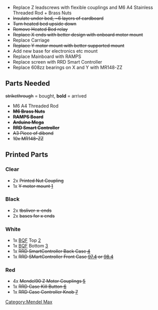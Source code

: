 -   Replace Z leadscrews with flexible couplings and M6 A4 Stainless
    Threaded Rod + Brass Nuts
-   <s>Insulate under bed, \~6 layers of cardboard</s>
-   <s>Turn heated bed upside down</s>
-   <s>Remove Heated Bed relay</s>
-   <s>Replace X ends with better design with onboard motor mount</s>
-   Replace Carriage
-   <s>Replace Y motor mount with better supported mount</s>
-   Add new base for electronics etc mount
-   Replace Mainboard with RAMPS
-   Replace screen with RRD Smart Controller
-   Replace 608zz bearings on X and Y with MR148-ZZ

Parts Needed
------------

<s>strikethrough</s> = bought, **bold** = arrived

-   M6 A4 Threaded Rod
-   **<s>M6 Brass Nuts</s>**
-   **<s>RAMPS Board</s>**
-   **<s>Arduino Mega</s>**
-   **<s>RRD Smart Controller</s>**
-   <s>A3 Piece of dibond</s>
-   <s>10x MR148-ZZ</s>

Printed Parts
-------------

### Clear

-   2x <s>Printed Nut Coupling</s>
-   1x <s>Y motor mount [1](http://www.thingiverse.com/thing:128128)</s>

### Black

-   2x <s>tbsliver-x-ends</s>
-   2x <s>bases for x ends</s>

### White

-   1x [BQF](http://www.thingiverse.com/thing:54414) Top
    [2](http://www.thingiverse.com/download:141192)
-   1x [BQF](http://www.thingiverse.com/thing:54414) Bottom
    [3](http://www.thingiverse.com/download:141191)
-   1x <s>RRD SmartController Back Case
    [4](http://www.thingiverse.com/download:101640)</s>
-   1x <s>RRD SMartController Front Case
    [97.4](http://www.thingiverse.com/download:101637) or
    [98.4](http://www.thingiverse.com/download:101638)</s>

### Red

-   4x <s>Mendel90 Z Motor Couplings
    [5](https://github.com/nophead/Mendel90/blob/master/dibond/stls/z_coupling.stl)</s>
-   1x <s>RRD Case Kill Button
    [6](http://www.thingiverse.com/download:101641)</s>
-   1x <s>RRD Case Controller Knob
    [7](http://www.thingiverse.com/download:112235)</s>

[Category:Mendel Max](Category:Mendel_Max "wikilink")